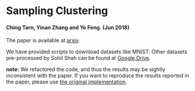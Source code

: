 # Sampling Clustering
#### Ching Tarn, Yinan Zhang and Ye Feng. (Jun 2018)

The paper is available at [arxiv](https://arxiv.org/abs/1806.08245).

We have provided scripts to download datasets like MNIST.
Other datasets pre-processed by Sohil Shah can be found at [Google Drive](https://drive.google.com/drive/folders/1vN4IpmjJvRngaGkLSyKVsPaoGXL02mFf).

**note:**
We refactored the code, and thus the results may be sightly inconsistent with the paper.
If you want to reproduce the results reported in the paper, please use [the original implementation](https://github.com/ctarn/sampling-clustering/tree/arxiv).

